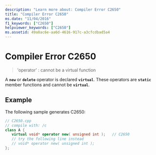 ```yaml
---
description: "Learn more about: Compiler Error C2650"
title: "Compiler Error C2650"
ms.date: "11/04/2016"
f1_keywords: ["C2650"]
helpviewer_keywords: ["C2650"]
ms.assetid: 49a8ac6e-aa6d-4616-917c-a3cfcdbad5a4
---
```

# Compiler Error C2650

> 'operator' : cannot be a virtual function

A **`new`** or **`delete`** operator is declared **`virtual`**. These operators are **`static`** member functions and cannot be **`virtual`**.

## Example

The following sample generates C2650:

```cpp
// C2650.cpp
// compile with: /c
class A {
   virtual void* operator new( unsigned int );   // C2650
   // try the following line instead
   // void* operator new( unsigned int );
};
```
